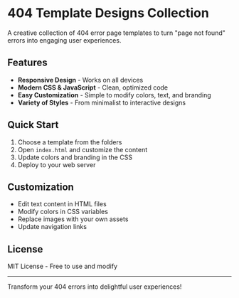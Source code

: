 # 404 Template Designs Collection

A creative collection of 404 error page templates to turn "page not found" errors into engaging user experiences.

## Features

- **Responsive Design** - Works on all devices
- **Modern CSS & JavaScript** - Clean, optimized code
- **Easy Customization** - Simple to modify colors, text, and branding
- **Variety of Styles** - From minimalist to interactive designs

## Quick Start

1. Choose a template from the folders
2. Open `index.html` and customize the content
3. Update colors and branding in the CSS
4. Deploy to your web server

## Customization

- Edit text content in HTML files
- Modify colors in CSS variables
- Replace images with your own assets
- Update navigation links

## License

MIT License - Free to use and modify

---

Transform your 404 errors into delightful user experiences!
